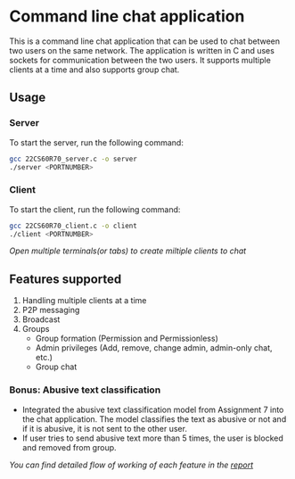 # Command line chat application

This is a command line chat application that can be used to chat between two users on the same network. The application is written in C and uses sockets for communication between the two users. It supports multiple clients at a time and also supports group chat.

## Usage

### Server

To start the server, run the following command:

```bash
gcc 22CS60R70_server.c -o server
./server <PORTNUMBER>
```

### Client

To start the client, run the following command:

```bash
gcc 22CS60R70_client.c -o client
./client <PORTNUMBER>
```
*Open multiple terminals(or tabs) to create miltiple clients to chat*

## Features supported

1. Handling multiple clients at a time
2. P2P messaging
3. Broadcast
4. Groups
    - Group formation (Permission and Permissionless)
    - Admin privileges (Add, remove, change admin, admin-only chat, etc.)
    - Group chat

### Bonus: Abusive text classification
- Integrated the abusive text classification model from Assignment 7 into the chat application. The model classifies the text as abusive or not and if it is abusive, it is not sent to the other user.
- If user tries to send abusive text more than 5 times, the user is blocked and removed from group.

*You can find detailed flow of working of each feature in the [report](/Chat%20app%20using%20Sockets/22CS60R70_Report.odt)*